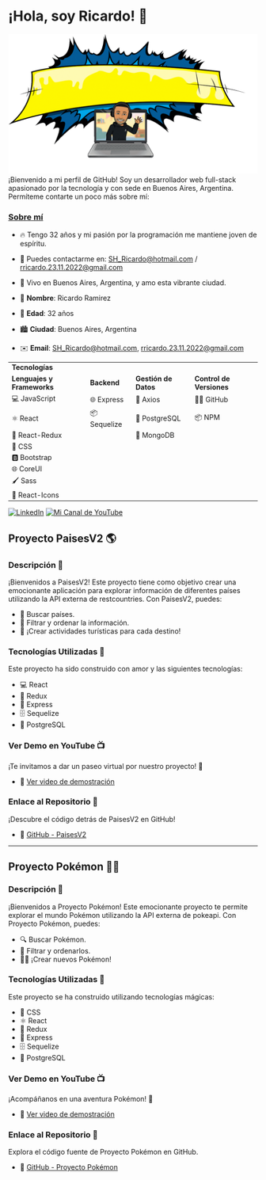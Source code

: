 # ¡Hola, soy Ricardo! 👋

![Ricardo](./HelloRicardo.gif)
¡Bienvenido a mi perfil de GitHub! Soy un desarrollador web full-stack apasionado por la tecnología y con sede en Buenos Aires, Argentina. Permíteme contarte un poco más sobre mí:

### [Sobre mí](https://www.linkedin.com/in/ram%C3%ADrezricardo/)

- 🔥 Tengo 32 años y mi pasión por la programación me mantiene joven de espíritu.
- 📧 Puedes contactarme en: SH_Ricardo@hotmail.com / rricardo.23.11.2022@gmail.com
- 🌆 Vivo en Buenos Aires, Argentina, y amo esta vibrante ciudad.


- 👤 **Nombre**: Ricardo Ramirez
- 🎂 **Edad**: 32 años
- 🏙️ **Ciudad**: Buenos Aires, Argentina
- ✉️ **Email**: [SH_Ricardo@hotmail.com](mailto:SH_Ricardo@hotmail.com), [rricardo.23.11.2022@gmail.com](mailto:rricardo.23.11.2022@gmail.com)

|                        |                           |                       |                           |
| ---------------------- | ------------------------- |---------------------- | ------------------------- |
| **Tecnologías**            |                       |                       |                           |
| **Lenguajes y Frameworks** | **Backend**           | **Gestión de Datos**  | **Control de Versiones**  |
| 💻 JavaScript              | 🌐 Express            | 📡 Axios              | 🐱‍💻 GitHub               |
| ⚛️ React                    | 📦 Sequelize          | 🐘 PostgreSQL         | 📦 NPM                    |
| 🔄 React-Redux             |                       | 🍃 MongoDB            |                           |
| 🎨 CSS                    |                           |                         |                         |
| 🅱️ Bootstrap              |                           |                         |                         |
| 🌐 CoreUI                 |                           |                         |                         |
| 🖌️ Sass                   |                           |                         |                         |
| 🚀 React-Icons            |                           |                         |                         |

[![LinkedIn](https://img.shields.io/badge/LinkedIn-Connect-blue?style=flat-square&logo=linkedin)](https://www.linkedin.com/in/ram%C3%ADrezricardo/)
[![Mi Canal de YouTube](https://img.shields.io/badge/YouTube-Subscribe-red?style=flat-square&logo=youtube)](https://www.youtube.com/channel/UCdV2tPWPrTtcHuwZ5dWtwJQ)





## Proyecto PaisesV2 🌎

### Descripción 🌟
¡Bienvenidos a PaisesV2! Este proyecto tiene como objetivo crear una emocionante aplicación para explorar información de diferentes países utilizando la API externa de restcountries. Con PaisesV2, puedes:

- 🔎 Buscar países.
- 🧐 Filtrar y ordenar la información.
- 🌟 ¡Crear actividades turísticas para cada destino!

### Tecnologías Utilizadas 🚀
Este proyecto ha sido construido con amor y las siguientes tecnologías:

- 💻 React
- 🧰 Redux
- 🚀 Express
- 🗄️ Sequelize
- 🐘 PostgreSQL

### Ver Demo en YouTube 📺
¡Te invitamos a dar un paseo virtual por nuestro proyecto! 🌟
- 🔗 [Ver video de demostración](https://www.youtube.com/watch?v=7CCPhBV7s7c&t=32s)

### Enlace al Repositorio 🚀
¡Descubre el código detrás de PaisesV2 en GitHub!
- 🔗 [GitHub - PaisesV2](https://github.com/SHRicard/Proyecto-PaisesV2)

---

## Proyecto Pokémon 🐱‍👤

### Descripción 🌟
¡Bienvenidos a Proyecto Pokémon! Este emocionante proyecto te permite explorar el mundo Pokémon utilizando la API externa de pokeapi. Con Proyecto Pokémon, puedes:

- 🔍 Buscar Pokémon.
- 🧐 Filtrar y ordenarlos.
- 🧙‍♂️ ¡Crear nuevos Pokémon!

### Tecnologías Utilizadas 🚀
Este proyecto se ha construido utilizando tecnologías mágicas:

- 💅 CSS
- ⚛️ React
- 🔮 Redux
- 🚀 Express
- 🗄️ Sequelize
- 🐘 PostgreSQL

### Ver Demo en YouTube 📺
¡Acompáñanos en una aventura Pokémon! 🌟
- 🔗 [Ver video de demostración](https://www.youtube.com/watch?v=CtexV2rBa1A&t=1s)

### Enlace al Repositorio 🚀
Explora el código fuente de Proyecto Pokémon en GitHub.
- 🔗 [GitHub - Proyecto Pokémon](https://github.com/SHRicard/Proyecto-Pokemon)


